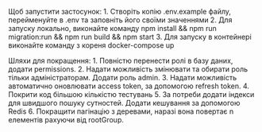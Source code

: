 Щоб запустити застосунок:
    1. Створіть копію .env.example файлу, перейменуйте в .env та заповніть його своїми значеннями
    2. Для запуску локально, виконайте команду npm install && npm run migration:run && npm run build && npm start
    3. Для запуску в контейнері виконайте команду з кореня docker-compose up

Шляхи для покращення:
    1. Повністю перенести ролі в базу даних, додати permissions.
    2. Надати можливість змінювати та обирати роль тільки адміністраторам. Додати роль admin.
    3. Надати можливість автоматично оновлювати access token, за допомогою refresh token.
    4. Покрити код більшою кількістю тестувань
    5. За потреби додати індекси для швидшого пошуку сутностей. Додати кешування за допомогою Redis
    6. Покращити пагінацію з деревами, наразі вона повертає n елементів рахуючи від rootGroup.